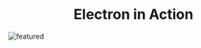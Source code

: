 <h1 align="center"> Electron in Action</h1>
  
![featured](https://github.com/wal-wizard/Electron/assets/82295321/dc188e71-1b14-4aab-b1e8-77e4026a34a6)


